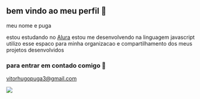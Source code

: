 ## bem vindo ao meu perfil 🐲

meu nome e puga

estou estudando no [Alura](https://www.alura.com.br)
estou me desenvolvendo na linguagem javascript
utilizo esse espaco para minha organizacao e compartilhamento dos meus projetos desenvolvidos 

### para entrar em contado comigo 📧

vitorhugopuga3@gmail.com

![](https://media1.tenor.com/m/x3aDejIQd0sAAAAC/lula.gif)
